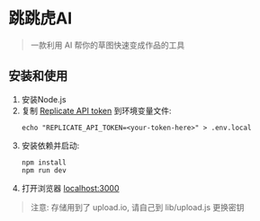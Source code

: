 # 跳跳虎AI
> 一款利用 AI 帮你的草图快速变成作品的工具
## 安装和使用

1. 安装Node.js
1. 复制 [Replicate API token](https://replicate.com/account?utm_source=project&utm_campaign=scribblediffusion) 到环境变量文件:
   ```
   echo "REPLICATE_API_TOKEN=<your-token-here>" > .env.local
   ```
1. 安装依赖并启动:
   ```
   npm install
   npm run dev
   ```
1. 打开浏览器 [localhost:3000](http://localhost:3000) 

> 注意: 存储用到了 upload.io, 请自己到 lib/upload.js 更换密钥
